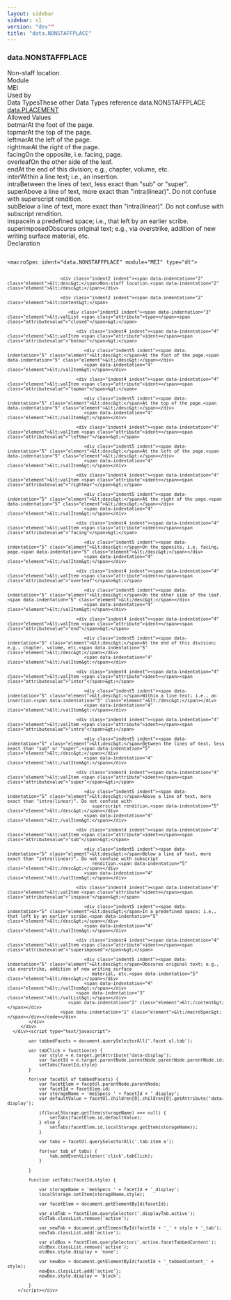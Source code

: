 ```yaml
---
layout: sidebar
sidebar: s1
version: "dev""
title: "data.NONSTAFFPLACE"
---
```

<div class="specPage">
   <div class="datatypeSpec">
      <h3 id="data.NONSTAFFPLACE">data.NONSTAFFPLACE</h3>
      <div class="specs">
         <div class="desc">Non-staff location.</div>
         <div class="facet module">
            <div class="label">Module</div>
            <div class="statement text">MEI</div>
         </div>
         <div class="facet usedBy" id="usedBy">
            <div class="label">Used by</div>
            <div class="statement list">
               <div class="classBox dtBox" title="Data Types">
                  <div class="classHeading"><label class="classLabel">Data Types</label><span class="classDesc">These other Data Types reference data.NONSTAFFPLACE</span></div>
                  <div class="classContent"><span class="ident datatype" data-ident="data.PLACEMENT" data-module="MEI" title="Location information."><a class="classLink" href="{{ site.baseurl }}/{{ page.version }}/data-types/data.placement.html">data.PLACEMENT</a></span></div>
               </div>
            </div>
         </div>
         <div class="facet allowedValues" id="allowedValues">
            <div class="label">Allowed Values</div>
            <div class="statement list">
               <div class="dataValueBox" id="botmar"><span class="dataValue ident">botmar</span><span class="dataValue desc">At the foot of the page.</span></div>
               <div class="dataValueBox" id="topmar"><span class="dataValue ident">topmar</span><span class="dataValue desc">At the top of the page.</span></div>
               <div class="dataValueBox" id="leftmar"><span class="dataValue ident">leftmar</span><span class="dataValue desc">At the left of the page.</span></div>
               <div class="dataValueBox" id="rightmar"><span class="dataValue ident">rightmar</span><span class="dataValue desc">At the right of the page.</span></div>
               <div class="dataValueBox" id="facing"><span class="dataValue ident">facing</span><span class="dataValue desc">On the opposite, i.e. facing, page.</span></div>
               <div class="dataValueBox" id="overleaf"><span class="dataValue ident">overleaf</span><span class="dataValue desc">On the other side of the leaf.</span></div>
               <div class="dataValueBox" id="end"><span class="dataValue ident">end</span><span class="dataValue desc">At the end of this division; e.g., chapter, volume, etc.</span></div>
               <div class="dataValueBox" id="inter"><span class="dataValue ident">inter</span><span class="dataValue desc">Within a line text; i.e., an insertion.</span></div>
               <div class="dataValueBox" id="intra"><span class="dataValue ident">intra</span><span class="dataValue desc">Between the lines of text, less exact than "sub" or "super".</span></div>
               <div class="dataValueBox" id="super"><span class="dataValue ident">super</span><span class="dataValue desc">Above a line of text, more exact than "intra(linear)". Do not confuse with
                     superscript rendition.</span></div>
               <div class="dataValueBox" id="sub"><span class="dataValue ident">sub</span><span class="dataValue desc">Below a line of text, more exact than "intra(linear)". Do not confuse with subscript
                     rendition.</span></div>
               <div class="dataValueBox" id="inspace"><span class="dataValue ident">inspace</span><span class="dataValue desc">In a predefined space; i.e., that left by an earlier scribe.</span></div>
               <div class="dataValueBox" id="superimposed"><span class="dataValue ident">superimposed</span><span class="dataValue desc">Obscures original text; e.g., via overstrike, addition of new writing surface
                     material, etc.</span></div>
            </div>
         </div>
         <div class="facet declaration">
            <div class="label">Declaration</div>
            <div class="statement declaration">
               <div class="code" xml:space="preserve" data-lang="ODD"><code>
                     <div class="indent1 indent"><span data-indentation="1" class="element">&lt;macroSpec <span class="attribute">ident=</span><span class="attributevalue">"data.NONSTAFFPLACE"</span> <span class="attribute">module=</span><span class="attributevalue">"MEI"</span> <span class="attribute">type=</span><span class="attributevalue">"dt"</span>&gt;</span>
                        
                        <div class="indent2 indent"><span data-indentation="2" class="element">&lt;desc&gt;</span>Non-staff location.<span data-indentation="2" class="element">&lt;/desc&gt;</span></div>
                        
                        <div class="indent2 indent"><span data-indentation="2" class="element">&lt;content&gt;</span>
                           
                           <div class="indent3 indent"><span data-indentation="3" class="element">&lt;valList <span class="attribute">type=</span><span class="attributevalue">"closed"</span>&gt;</span>
                              
                              <div class="indent4 indent"><span data-indentation="4" class="element">&lt;valItem <span class="attribute">ident=</span><span class="attributevalue">"botmar"</span>&gt;</span>
                                 
                                 <div class="indent5 indent"><span data-indentation="5" class="element">&lt;desc&gt;</span>At the foot of the page.<span data-indentation="5" class="element">&lt;/desc&gt;</span></div>
                                 <span data-indentation="4" class="element">&lt;/valItem&gt;</span></div>
                              
                              <div class="indent4 indent"><span data-indentation="4" class="element">&lt;valItem <span class="attribute">ident=</span><span class="attributevalue">"topmar"</span>&gt;</span>
                                 
                                 <div class="indent5 indent"><span data-indentation="5" class="element">&lt;desc&gt;</span>At the top of the page.<span data-indentation="5" class="element">&lt;/desc&gt;</span></div>
                                 <span data-indentation="4" class="element">&lt;/valItem&gt;</span></div>
                              
                              <div class="indent4 indent"><span data-indentation="4" class="element">&lt;valItem <span class="attribute">ident=</span><span class="attributevalue">"leftmar"</span>&gt;</span>
                                 
                                 <div class="indent5 indent"><span data-indentation="5" class="element">&lt;desc&gt;</span>At the left of the page.<span data-indentation="5" class="element">&lt;/desc&gt;</span></div>
                                 <span data-indentation="4" class="element">&lt;/valItem&gt;</span></div>
                              
                              <div class="indent4 indent"><span data-indentation="4" class="element">&lt;valItem <span class="attribute">ident=</span><span class="attributevalue">"rightmar"</span>&gt;</span>
                                 
                                 <div class="indent5 indent"><span data-indentation="5" class="element">&lt;desc&gt;</span>At the right of the page.<span data-indentation="5" class="element">&lt;/desc&gt;</span></div>
                                 <span data-indentation="4" class="element">&lt;/valItem&gt;</span></div>
                              
                              <div class="indent4 indent"><span data-indentation="4" class="element">&lt;valItem <span class="attribute">ident=</span><span class="attributevalue">"facing"</span>&gt;</span>
                                 
                                 <div class="indent5 indent"><span data-indentation="5" class="element">&lt;desc&gt;</span>On the opposite, i.e. facing, page.<span data-indentation="5" class="element">&lt;/desc&gt;</span></div>
                                 <span data-indentation="4" class="element">&lt;/valItem&gt;</span></div>
                              
                              <div class="indent4 indent"><span data-indentation="4" class="element">&lt;valItem <span class="attribute">ident=</span><span class="attributevalue">"overleaf"</span>&gt;</span>
                                 
                                 <div class="indent5 indent"><span data-indentation="5" class="element">&lt;desc&gt;</span>On the other side of the leaf.<span data-indentation="5" class="element">&lt;/desc&gt;</span></div>
                                 <span data-indentation="4" class="element">&lt;/valItem&gt;</span></div>
                              
                              <div class="indent4 indent"><span data-indentation="4" class="element">&lt;valItem <span class="attribute">ident=</span><span class="attributevalue">"end"</span>&gt;</span>
                                 
                                 <div class="indent5 indent"><span data-indentation="5" class="element">&lt;desc&gt;</span>At the end of this division; e.g., chapter, volume, etc.<span data-indentation="5" class="element">&lt;/desc&gt;</span></div>
                                 <span data-indentation="4" class="element">&lt;/valItem&gt;</span></div>
                              
                              <div class="indent4 indent"><span data-indentation="4" class="element">&lt;valItem <span class="attribute">ident=</span><span class="attributevalue">"inter"</span>&gt;</span>
                                 
                                 <div class="indent5 indent"><span data-indentation="5" class="element">&lt;desc&gt;</span>Within a line text; i.e., an insertion.<span data-indentation="5" class="element">&lt;/desc&gt;</span></div>
                                 <span data-indentation="4" class="element">&lt;/valItem&gt;</span></div>
                              
                              <div class="indent4 indent"><span data-indentation="4" class="element">&lt;valItem <span class="attribute">ident=</span><span class="attributevalue">"intra"</span>&gt;</span>
                                 
                                 <div class="indent5 indent"><span data-indentation="5" class="element">&lt;desc&gt;</span>Between the lines of text, less exact than "sub" or "super".<span data-indentation="5" class="element">&lt;/desc&gt;</span></div>
                                 <span data-indentation="4" class="element">&lt;/valItem&gt;</span></div>
                              
                              <div class="indent4 indent"><span data-indentation="4" class="element">&lt;valItem <span class="attribute">ident=</span><span class="attributevalue">"super"</span>&gt;</span>
                                 
                                 <div class="indent5 indent"><span data-indentation="5" class="element">&lt;desc&gt;</span>Above a line of text, more exact than "intra(linear)". Do not confuse with
                                    superscript rendition.<span data-indentation="5" class="element">&lt;/desc&gt;</span></div>
                                 <span data-indentation="4" class="element">&lt;/valItem&gt;</span></div>
                              
                              <div class="indent4 indent"><span data-indentation="4" class="element">&lt;valItem <span class="attribute">ident=</span><span class="attributevalue">"sub"</span>&gt;</span>
                                 
                                 <div class="indent5 indent"><span data-indentation="5" class="element">&lt;desc&gt;</span>Below a line of text, more exact than "intra(linear)". Do not confuse with subscript
                                    rendition.<span data-indentation="5" class="element">&lt;/desc&gt;</span></div>
                                 <span data-indentation="4" class="element">&lt;/valItem&gt;</span></div>
                              
                              <div class="indent4 indent"><span data-indentation="4" class="element">&lt;valItem <span class="attribute">ident=</span><span class="attributevalue">"inspace"</span>&gt;</span>
                                 
                                 <div class="indent5 indent"><span data-indentation="5" class="element">&lt;desc&gt;</span>In a predefined space; i.e., that left by an earlier scribe.<span data-indentation="5" class="element">&lt;/desc&gt;</span></div>
                                 <span data-indentation="4" class="element">&lt;/valItem&gt;</span></div>
                              
                              <div class="indent4 indent"><span data-indentation="4" class="element">&lt;valItem <span class="attribute">ident=</span><span class="attributevalue">"superimposed"</span>&gt;</span>
                                 
                                 <div class="indent5 indent"><span data-indentation="5" class="element">&lt;desc&gt;</span>Obscures original text; e.g., via overstrike, addition of new writing surface
                                    material, etc.<span data-indentation="5" class="element">&lt;/desc&gt;</span></div>
                                 <span data-indentation="4" class="element">&lt;/valItem&gt;</span></div>
                              <span data-indentation="3" class="element">&lt;/valList&gt;</span></div>
                           <span data-indentation="2" class="element">&lt;/content&gt;</span></div>
                        <span data-indentation="1" class="element">&lt;/macroSpec&gt;</span></div></code></div>
            </div>
         </div>
      </div><script type="text/javascript">
            
            var tabbedFacets = document.querySelectorAll('.facet ul.tab');
            
            var tabClick = function(e) {
                var style = e.target.getAttribute('data-display');
                var facetId = e.target.parentNode.parentNode.parentNode.parentNode.id;
                setTabs(facetId,style)
            }
            
            for(var facetUl of tabbedFacets) {
                var facetElem = facetUl.parentNode.parentNode;
                var facetId = facetElem.id;
                var storageName = 'meiSpecs_' + facetId + '_display';
                var defaultValue = facetUl.children[0].children[0].getAttribute('data-display');
                
                if(localStorage.getItem(storageName) === null) {
                    setTabs(facetElem.id,defaultValue);
                } else {
                    setTabs(facetElem.id,localStorage.getItem(storageName));
                }
                
                var tabs = facetUl.querySelectorAll('.tab-item a');
                
                for(var tab of tabs) {
                    tab.addEventListener('click',tabClick);
                }
                
            }
            
            function setTabs(facetId,style) {
                
                var storageName = 'meiSpecs_' + facetId + '_display';
                localStorage.setItem(storageName,style);
                
                var facetElem = document.getElementById(facetId);
                
                var oldTab = facetElem.querySelector('.displayTab.active');
                oldTab.classList.remove('active');
                
                var newTab = document.getElementById(facetId + '_' + style + '_tab');
                newTab.classList.add('active');
                
                var oldBox = facetElem.querySelector('.active.facetTabbedContent');
                oldBox.classList.remove('active');
                oldBox.style.display = 'none';
                
                var newBox = document.getElementById(facetId + '_tabbedContent_' + style);
                newBox.classList.add('active');
                newBox.style.display = 'block';
                
            }
        </script></div>
</div>